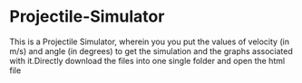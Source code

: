 # Projectile-Simulator
This is a Projectile Simulator, wherein you you put the values of velocity (in m/s) and angle (in degrees) to get the simulation and the graphs associated with it.Directly download the files into one single folder and open the html file
